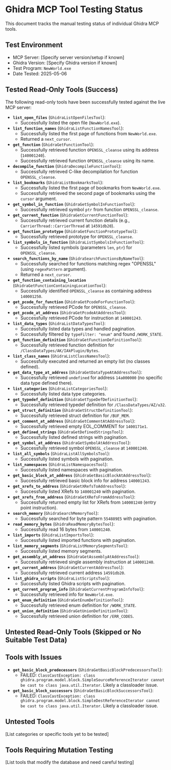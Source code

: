 # Ghidra MCP Tool Testing Status

This document tracks the manual testing status of individual Ghidra MCP tools.

## Test Environment

- MCP Server: [Specify server version/setup if known]
- Ghidra Version: [Specify Ghidra version if known]
- Test Program: `NewWorld.exe`
- Date Tested: 2025-05-06

## Tested Read-Only Tools (Success)

The following read-only tools have been successfully tested against the live MCP server:

- **`list_open_files`** (`GhidraListOpenFilesTool`):
  - Successfully listed the open file (`NewWorld.exe`).
- **`list_function_names`** (`GhidraListFunctionNamesTool`):
  - Successfully listed the first page of functions from `NewWorld.exe`.
  - Returned a `next_cursor`.
- **`get_function`** (`GhidraGetFunctionTool`):
  - Successfully retrieved function `OPENSSL_cleanse` using its address (`140001240`).
  - Successfully retrieved function `OPENSSL_cleanse` using its name.
- **`decompile_function`** (`GhidraDecompileFunctionTool`):
  - Successfully retrieved C-like decompilation for function `OPENSSL_cleanse`.
- **`list_bookmarks`** (`GhidraListBookmarksTool`):
  - Successfully listed the first page of bookmarks from `NewWorld.exe`.
  - Successfully retrieved the second page of bookmarks using the `cursor` argument.
- **`get_symbol_in_function`** (`GhidraGetSymbolInFunctionTool`):
  - Successfully retrieved symbol `ptr` from function `OPENSSL_cleanse`.
- **`get_current_function`** (`GhidraGetCurrentFunctionTool`):
  - Successfully retrieved current function details (e.g., `CarrierThread::CarrierThread` at `14591db20`).
- **`get_function_prototype`** (`GhidraGetFunctionPrototypeTool`):
  - Successfully retrieved prototype for `OPENSSL_cleanse`.
- **`list_symbols_in_function`** (`GhidraListSymbolsInFunctionTool`):
  - Successfully listed symbols (parameters `len`, `ptr`) for `OPENSSL_cleanse`.
- **`search_functions_by_name`** (`GhidraSearchFunctionsByNameTool`):
  - Successfully searched for functions matching regex "OPENSSL" (using `regexPattern` argument).
  - Returned a `next_cursor`.
- **`get_function_containing_location`** (`GhidraGetFunctionContainingLocationTool`):
  - Successfully identified `OPENSSL_cleanse` as containing address `140001250`.
- **`get_pcode_for_function`** (`GhidraGetPcodeForFunctionTool`):
  - Successfully retrieved PCode for `OPENSSL_cleanse`.
- **`get_pcode_at_address`** (`GhidraGetPcodeAtAddressTool`):
  - Successfully retrieved PCode for instruction at `140001243`.
- **`list_data_types`** (`GhidraListDataTypesTool`):
  - Successfully listed data types and handled pagination.
  - Successfully filtered by `typeFilter: "enum"` and found `/WORK_STATE`.
- **`get_function_definition`** (`GhidraGetFunctionDefinitionTool`):
  - Successfully retrieved function definition for `/ClassDataTypes/AK/IAkPlugin/Bytes`.
- **`list_class_names`** (`GhidraListClassNamesTool`):
  - Successfully executed and returned an empty list (no classes defined).
- **`get_data_type_at_address`** (`GhidraGetDataTypeAtAddressTool`):
  - Successfully retrieved `undefined` for address `14a000000` (no specific data type defined there).
- **`list_categories`** (`GhidraListCategoriesTool`):
  - Successfully listed data type categories.
- **`get_typedef_definition`** (`GhidraGetTypeDefDefinitionTool`):
  - Successfully retrieved typedef definition for `/ClassDataTypes/AZ/u32`.
- **`get_struct_definition`** (`GhidraGetStructDefinitionTool`):
  - Successfully retrieved struct definition for `/BUF_MEM`.
- **`get_comment_at_address`** (`GhidraGetCommentAtAddressTool`):
  - Successfully retrieved empty EOL_COMMENT for `1400171e1`.
- **`get_defined_strings`** (`GhidraGetDefinedStringsTool`):
  - Successfully listed defined strings with pagination.
- **`get_symbol_at_address`** (`GhidraGetSymbolAtAddressTool`):
  - Successfully retrieved symbol `OPENSSL_cleanse` at `140001240`.
- **`list_all_symbols`** (`GhidraListAllSymbolsTool`):
  - Successfully listed symbols with pagination.
- **`list_namespaces`** (`GhidraListNamespacesTool`):
  - Successfully listed namespaces with pagination.
- **`get_basic_block_at_address`** (`GhidraGetBasicBlockAtAddressTool`):
  - Successfully retrieved basic block info for address `140001243`.
- **`get_xrefs_to_address`** (`GhidraGetXRefsToAddressTool`):
  - Successfully listed XRefs to `140001240` with pagination.
- **`get_xrefs_from_address`** (`GhidraGetXRefsFromAddressTool`):
  - Successfully returned empty list for XRefs from `140001240` (entry point instruction).
- **`search_memory`** (`GhidraSearchMemoryTool`):
  - Successfully searched for byte pattern `554889E5` with pagination.
- **`read_memory_bytes`** (`GhidraReadMemoryBytesTool`):
  - Successfully read 16 bytes from `140001240`.
- **`list_imports`** (`GhidraListImportsTool`):
  - Successfully listed imported functions with pagination.
- **`list_memory_segments`** (`GhidraListMemorySegmentsTool`):
  - Successfully listed memory segments.
- **`get_assembly_at_address`** (`GhidraGetAssemblyAtAddressTool`):
  - Successfully retrieved single assembly instruction at `140001240`.
- **`get_current_address`** (`GhidraGetCurrentAddressTool`):
  - Successfully retrieved current address `14591db20`.
- **`list_ghidra_scripts`** (`GhidraListScriptsTool`):
  - Successfully listed Ghidra scripts with pagination.
- **`get_current_program_info`** (`GhidraGetCurrentProgramInfoTool`):
  - Successfully retrieved info for `NewWorld.exe`.
- **`get_enum_definition`** (`GhidraGetEnumDefinitionTool`):
  - Successfully retrieved enum definition for `/WORK_STATE`.
- **`get_union_definition`** (`GhidraGetUnionDefinitionTool`):
  - Successfully retrieved union definition for `/ERR_CODES`.

## Untested Read-Only Tools (Skipped or No Suitable Test Data)

## Tools with Issues

- **`get_basic_block_predecessors`** (`GhidraGetBasicBlockPredecessorsTool`):
  - FAILED: `ClassCastException: class ghidra.program.model.block.SimpleSourceReferenceIterator cannot be cast to class java.util.Iterator`. Likely a classloader issue.
- **`get_basic_block_successors`** (`GhidraGetBasicBlockSuccessorsTool`):
  - FAILED: `ClassCastException: class ghidra.program.model.block.SimpleDestReferenceIterator cannot be cast to class java.util.Iterator`. Likely a classloader issue.

## Untested Tools

[List categories or specific tools yet to be tested]

## Tools Requiring Mutation Testing

[List tools that modify the database and need careful testing]
